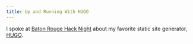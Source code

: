 ```yaml
---
title: Up and Running With HUGO
---
```


I spoke at <a target="_blank" href="https://www.facebook.com/groups/brhacknight/">Baton Rouge Hack Night</a> about my favorite static site generator, <a target="_blank" href="https://gohugo.io">HUGO</a>. 